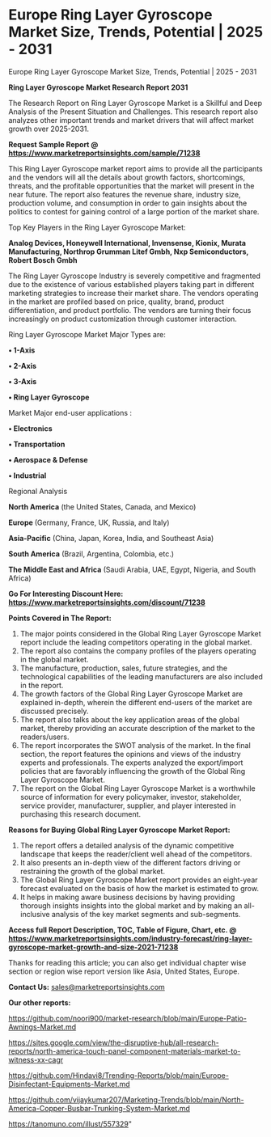 # Europe Ring Layer Gyroscope Market Size, Trends, Potential | 2025 - 2031
 Europe Ring Layer Gyroscope Market Size, Trends, Potential | 2025 - 2031

<strong>Ring Layer Gyroscope Market Research Report 2031</strong>

The Research Report on Ring Layer Gyroscope Market is a Skillful and Deep Analysis of the Present Situation and Challenges. This research report also analyzes other important trends and market drivers that will affect market growth over 2025-2031.

<strong>Request Sample Report @ <a href=https://www.marketreportsinsights.com/sample/71238>https://www.marketreportsinsights.com/sample/71238</a></strong>

This Ring Layer Gyroscope market report aims to provide all the participants and the vendors will all the details about growth factors, shortcomings, threats, and the profitable opportunities that the market will present in the near future. The report also features the revenue share, industry size, production volume, and consumption in order to gain insights about the politics to contest for gaining control of a large portion of the market share.

Top Key Players in the Ring Layer Gyroscope Market:

<strong>Analog Devices, Honeywell International, Invensense, Kionix, Murata Manufacturing, Northrop Grumman Litef Gmbh, Nxp Semiconductors, Robert Bosch Gmbh</strong>

The Ring Layer Gyroscope Industry is severely competitive and fragmented due to the existence of various established players taking part in different marketing strategies to increase their market share. The vendors operating in the market are profiled based on price, quality, brand, product differentiation, and product portfolio. The vendors are turning their focus increasingly on product customization through customer interaction.

Ring Layer Gyroscope Market Major Types are:

<strong>• 1-Axis

• 2-Axis

• 3-Axis

• Ring Layer Gyroscope</strong>

Market Major end-user applications :

<strong>• Electronics

• Transportation

• Aerospace & Defense

• Industrial</strong>

Regional Analysis

</u><strong><b>North America</b></strong> (the United States, Canada, and Mexico)

<strong><b>Europe </b></strong>(Germany, France, UK, Russia, and Italy)

<strong><b>Asia-Pacific</b></strong> (China, Japan, Korea, India, and Southeast Asia)

<strong><b>South America</b></strong> (Brazil, Argentina, Colombia, etc.)

<strong><b>The Middle East and Africa</b></strong> (Saudi Arabia, UAE, Egypt, Nigeria, and South Africa)

<strong>Go For Interesting Discount Here: <a href=https://www.marketreportsinsights.com/discount/71238>https://www.marketreportsinsights.com/discount/71238</a></strong>

<strong>Points Covered in The Report:</strong>
<ol>
  <li>The major points considered in the Global Ring Layer Gyroscope Market report include the leading competitors operating in the global market.</li>
  <li>The report also contains the company profiles of the players operating in the global market.</li>
  <li>The manufacture, production, sales, future strategies, and the technological capabilities of the leading manufacturers are also included in the report.</li>
  <li>The growth factors of the Global Ring Layer Gyroscope Market are explained in-depth, wherein the different end-users of the market are discussed precisely.</li>
  <li>The report also talks about the key application areas of the global market, thereby providing an accurate description of the market to the readers/users.</li>
  <li>The report incorporates the SWOT analysis of the market. In the final section, the report features the opinions and views of the industry experts and professionals. The experts analyzed the export/import policies that are favorably influencing the growth of the Global Ring Layer Gyroscope Market.</li>
  <li>The report on the Global Ring Layer Gyroscope Market is a worthwhile source of information for every policymaker, investor, stakeholder, service provider, manufacturer, supplier, and player interested in purchasing this research document.</li>
</ol>
<strong>Reasons for Buying Global Ring Layer Gyroscope Market Report:</strong>

<ol>
  <li>The report offers a detailed analysis of the dynamic competitive landscape that keeps the reader/client well ahead of the competitors.</li>
  <li>It also presents an in-depth view of the different factors driving or restraining the growth of the global market.</li>
  <li>The Global Ring Layer Gyroscope Market report provides an eight-year forecast evaluated on the basis of how the market is estimated to grow.</li>
  <li>It helps in making aware business decisions by having providing thorough insights insights into the global market and by making an all-inclusive analysis of the key market segments and sub-segments.</li>
</ol>
<strong>Access full Report Description, TOC, Table of Figure, Chart, etc. @ <a href=https://www.marketreportsinsights.com/industry-forecast/ring-layer-gyroscope-market-growth-and-size-2021-71238>https://www.marketreportsinsights.com/industry-forecast/ring-layer-gyroscope-market-growth-and-size-2021-71238</a></strong>


Thanks for reading this article; you can also get individual chapter wise section or region wise report version like Asia, United States, Europe.

<strong>Contact Us:</strong>
sales@marketreportsinsights.com

<strong>Our other reports:</strong>

<a href=https://github.com/noori900/market-research/blob/main/Europe-Patio-Awnings-Market.md>https://github.com/noori900/market-research/blob/main/Europe-Patio-Awnings-Market.md</a>

<a href=https://sites.google.com/view/the-disruptive-hub/all-research-reports/north-america-touch-panel-component-materials-market-to-witness-xx-cagr>https://sites.google.com/view/the-disruptive-hub/all-research-reports/north-america-touch-panel-component-materials-market-to-witness-xx-cagr</a>

<a href=https://github.com/Hindavi8/Trending-Reports/blob/main/Europe-Disinfectant-Equipments-Market.md>https://github.com/Hindavi8/Trending-Reports/blob/main/Europe-Disinfectant-Equipments-Market.md</a>

<a href=https://github.com/vijaykumar207/Marketing-Trends/blob/main/North-America-Copper-Busbar-Trunking-System-Market.md>https://github.com/vijaykumar207/Marketing-Trends/blob/main/North-America-Copper-Busbar-Trunking-System-Market.md</a>

<a href=https://tanomuno.com/illust/557329>https://tanomuno.com/illust/557329</a>"
